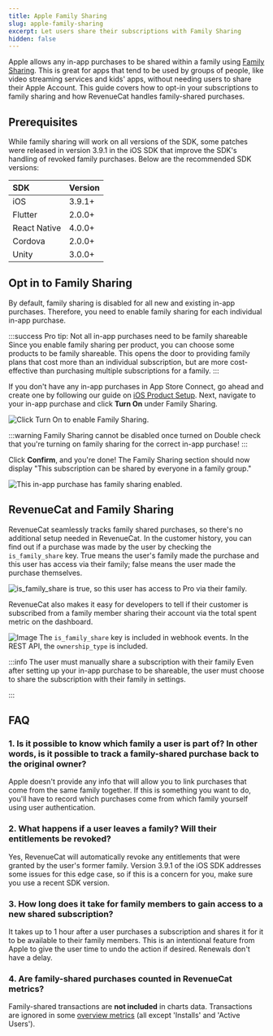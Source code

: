 ```yaml
---
title: Apple Family Sharing
slug: apple-family-sharing
excerpt: Let users share their subscriptions with Family Sharing
hidden: false
---
```


Apple allows any in-app purchases to be shared within a family using [Family Sharing](https://developer.apple.com/documentation/storekit/in-app_purchase/supporting_family_sharing_in_your_app). This is great for apps that tend to be used by groups of people, like video streaming services and kids' apps, without needing users to share their Apple Account. This guide covers how to opt-in your subscriptions to family sharing and how RevenueCat handles family-shared purchases.

## Prerequisites

While family sharing will work on all versions of the SDK, some patches were released in version 3.9.1 in the iOS SDK that improve the SDK's handling of revoked family purchases. Below are the recommended SDK versions:

| SDK          | Version |
| :----------- | :------ |
| iOS          | 3.9.1+  |
| Flutter      | 2.0.0+  |
| React Native | 4.0.0+  |
| Cordova      | 2.0.0+  |
| Unity        | 3.0.0+  |

## Opt in to Family Sharing

By default, family sharing is disabled for all new and existing in-app purchases. Therefore, you need to enable family sharing for each individual in-app purchase.

:::success Pro tip: Not all in-app purchases need to be family shareable
Since you enable family sharing per product, you can choose some products to be family shareable. This opens the door to providing family plans that cost more than an individual subscription, but are more cost-effective than purchasing multiple subscriptions for a family.
:::

If you don't have any in-app purchases in App Store Connect, go ahead and create one by following our guide on [iOS Product Setup](/getting-started/entitlements/ios-products). Next, navigate to your in-app purchase and click **Turn On** under Family Sharing.

![Click **Turn On** to enable Family Sharing.](/docs_images/platform-resources/apple/family-sharing-turn-on.png)

:::warning Family Sharing cannot be disabled once turned on
Double check that you're turning on family sharing for the correct in-app purchase!
:::

Click **Confirm**, and you're done! The Family Sharing section should now display "This subscription can be shared by everyone in a family group."

![This in-app purchase has family sharing enabled.](/docs_images/platform-resources/apple/family-sharing-enabled.png)

## RevenueCat and Family Sharing

RevenueCat seamlessly tracks family shared purchases, so there's no additional setup needed in RevenueCat. In the customer history, you can find out if a purchase was made by the user by checking the `is_family_share` key. True means the user's family made the purchase and this user has access via their family; false means the user made the purchase themselves.

![`is_family_share` is true, so this user has access to Pro via their family.](/docs_images/platform-resources/apple/family-sharing-is-true.png)

RevenueCat also makes it easy for developers to tell if their customer is subscribed from a family member sharing their account via the total spent metric on the dashboard.

![Image](/docs_images/platform-resources/apple/family-sharing-total-spent.png)
The `is_family_share` key is included in webhook events. In the REST API, the `ownership_type` is included.

:::info The user must manually share a subscription with their family
Even after setting up your in-app purchase to be shareable, the user must choose to share the subscription with their family in settings.

:::

## FAQ

### 1. Is it possible to know which family a user is part of? In other words, is it possible to track a family-shared purchase back to the original owner?

Apple doesn't provide any info that will allow you to link purchases that come from the same family together. If this is something you want to do, you'll have to record which purchases come from which family yourself using user authentication.

### 2. What happens if a user leaves a family? Will their entitlements be revoked?

Yes, RevenueCat will automatically revoke any entitlements that were granted by the user's former family. Version 3.9.1 of the iOS SDK addresses some issues for this edge case, so if this is a concern for you, make sure you use a recent SDK version.

### 3. How long does it take for family members to gain access to a new shared subscription?

It takes up to 1 hour after a user purchases a subscription and shares it for it to be available to their family members. This is an intentional feature from Apple to give the user time to undo the action if desired. Renewals don't have a delay.

### 4. Are family-shared purchases counted in RevenueCat metrics?

Family-shared transactions are **not included** in charts data. Transactions are ignored in some [overview metrics](/dashboard-and-metrics/overview#metrics) (all except 'Installs' and 'Active Users').
